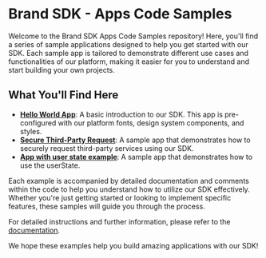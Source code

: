 # Brand SDK - Apps Code Samples

Welcome to the Brand SDK Apps Code Samples repository! Here, you'll find a series of sample applications designed to help you get started with our SDK. Each sample app is tailored to demonstrate different use cases and functionalities of our platform, making it easier for you to understand and start building your own projects.

## What You'll Find Here

-   [**Hello World App**](./examples/hello-world): A basic introduction to our SDK. This app is pre-configured with our platform fonts, design system components, and styles.
-   [**Secure Third-Party Request**](./examples/secure-third-party-request): A sample app that demonstrates how to securely request third-party services using our SDK.
-   [**App with user state example**](./examples/app-with-state): A sample app that demonstrates how to use the userState.

Each example is accompanied by detailed documentation and comments within the code to help you understand how to utilize our SDK effectively. Whether you're just getting started or looking to implement specific features, these samples will guide you through the process.

For detailed instructions and further information, please refer to the [documentation](https://developer.frontify.com/).

We hope these examples help you build amazing applications with our SDK!
